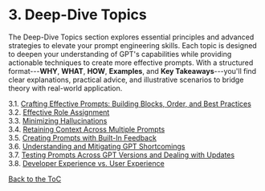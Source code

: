 # 3. Deep-Dive Topics

The Deep-Dive Topics section explores essential principles and advanced
strategies to elevate your prompt engineering skills. Each topic is
designed to deepen your understanding of GPT's capabilities while
providing actionable techniques to create more effective prompts. With a
structured format---**WHY**, **WHAT**, **HOW**, **Examples**, and **Key
Takeaways**---you'll find clear explanations, practical advice, and
illustrative scenarios to bridge theory with real-world application.

   3.1. [Crafting Effective Prompts: Building Blocks, Order, and Best Practices](guide/3.1-crafting-prompts.md)  
   3.2. [Effective Role Assignment](guide/3.2-role-assignment.md)  
   3.3. [Minimizing Hallucinations](guide/3.3-minimizing-hallucinations.md)  
   3.4. [Retaining Context Across Multiple Prompts](guide/3.4-retaining-context.md)  
   3.5. [Creating Prompts with Built-In Feedback](guide/3.5-feedback-prompts.md)  
   3.6. [Understanding and Mitigating GPT Shortcomings](guide/3.6-mitigating-shortcomings.md)  
   3.7. [Testing Prompts Across GPT Versions and Dealing with Updates](guide/3.7-testing-prompts.md)  
   3.8. [Developer Experience vs. User Experience](guide/3.8-dev-vs-user.md)  

[Back to the ToC](../ReadMe.md)